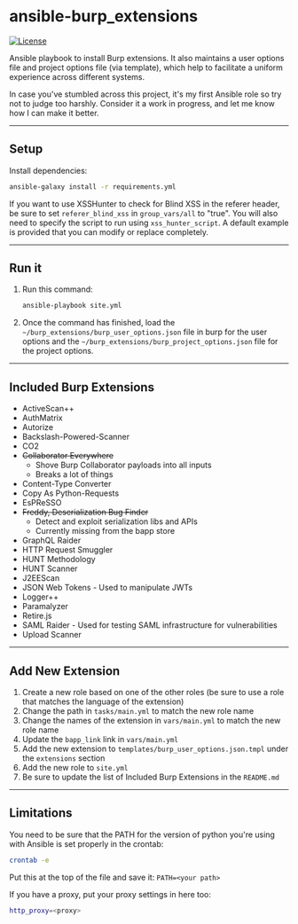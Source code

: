 # ansible-burp_extensions

[![License](http://img.shields.io/:license-mit-blue.svg)](https://github.com/l50/ansible-burp_extensions/blob/master/LICENSE)

Ansible playbook to install Burp extensions.
It also maintains a user options file and project options file (via template),
which help to facilitate a uniform experience across different systems.

In case you've stumbled across this project, it's my first Ansible role
so try not to judge too harshly. Consider it a work in progress, and let
me know how I can make it better.

---

## Setup

Install dependencies:

```bash
ansible-galaxy install -r requirements.yml
```

If you want to use XSSHunter to check for Blind XSS
in the referer header, be sure to set `referer_blind_xss`
in `group_vars/all` to "true". You will also need to specify
the script to run using `xss_hunter_script`.
A default example is provided that you can modify or replace completely.

---

## Run it

1. Run this command:

   ```bash
   ansible-playbook site.yml
   ```

2. Once the command has finished, load
   the `~/burp_extensions/burp_user_options.json` file
   in burp for the user options and the
   `~/burp_extensions/burp_project_options.json` file
   for the project options.

---

## Included Burp Extensions

- ActiveScan++
- AuthMatrix
- Autorize
- Backslash-Powered-Scanner
- CO2
- ~~Collaborator Everywhere~~
  - Shove Burp Collaborator payloads into all inputs
  - Breaks a lot of things
- Content-Type Converter
- Copy As Python-Requests
- EsPReSSO
- ~~Freddy, Deserialization Bug Finder~~
  - Detect and exploit serialization libs and APIs
  - Currently missing from the bapp store
- GraphQL Raider
- HTTP Request Smuggler
- HUNT Methodology
- HUNT Scanner
- J2EEScan
- JSON Web Tokens - Used to manipulate JWTs
- Logger++
- Paramalyzer
- Retire.js
- SAML Raider - Used for testing SAML infrastructure for vulnerabilities
- Upload Scanner

---

## Add New Extension

1. Create a new role based on one of the other roles
   (be sure to use a role that matches the language of the extension)
2. Change the path in `tasks/main.yml` to match the new role name
3. Change the names of the extension in `vars/main.yml` to match the new role name
4. Update the `bapp_link` link in `vars/main.yml`
5. Add the new extension to
   `templates/burp_user_options.json.tmpl`
   under the `extensions` section
6. Add the new role to `site.yml`
7. Be sure to update the list of Included Burp Extensions in the `README.md`

---

## Limitations

You need to be sure that the PATH for the version of python you're using
with Ansible is set properly in the crontab:

```bash
crontab -e
```

Put this at the top of the file and save it:
`PATH=<your path>`

If you have a proxy, put your proxy settings in here too:

```bash
http_proxy=<proxy>
```
